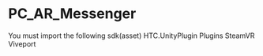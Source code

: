 # PC_AR_Messenger
You must import the following sdk(asset)
HTC.UnityPlugin
Plugins
SteamVR
Viveport

